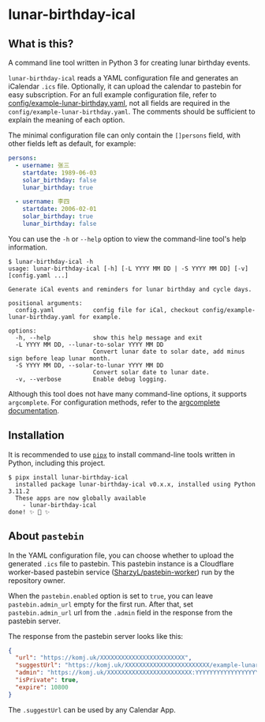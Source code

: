 # lunar-birthday-ical

## What is this?

A command line tool written in Python 3 for creating lunar birthday events.

`lunar-birthday-ical` reads a YAML configuration file and generates an iCalendar `.ics` file. Optionally, it can upload the calendar to pastebin for easy subscription. For an full example configuration file, refer to [config/example-lunar-birthday.yaml](https://github.com/ak1ra-lab/lunar-birthday-ical/blob/master/config/example-lunar-birthday.yaml), not all fields are required in the `config/example-lunar-birthday.yaml`. The comments should be sufficient to explain the meaning of each option.

The minimal configuration file can only contain the `[]persons` field, with other fields left as default, for example:

```yaml
persons:
  - username: 张三
    startdate: 1989-06-03
    solar_birthday: false
    lunar_birthday: true

  - username: 李四
    startdate: 2006-02-01
    solar_birthday: true
    lunar_birthday: false
```

You can use the `-h` or `--help` option to view the command-line tool's help information.

```
$ lunar-birthday-ical -h
usage: lunar-birthday-ical [-h] [-L YYYY MM DD | -S YYYY MM DD] [-v] [config.yaml ...]

Generate iCal events and reminders for lunar birthday and cycle days.

positional arguments:
  config.yaml           config file for iCal, checkout config/example-lunar-birthday.yaml for example.

options:
  -h, --help            show this help message and exit
  -L YYYY MM DD, --lunar-to-solar YYYY MM DD
                        Convert lunar date to solar date, add minus sign before leap lunar month.
  -S YYYY MM DD, --solar-to-lunar YYYY MM DD
                        Convert solar date to lunar date.
  -v, --verbose         Enable debug logging.
```

Although this tool does not have many command-line options, it supports `argcomplete`. For configuration methods, refer to the [argcomplete documentation](https://kislyuk.github.io/argcomplete/).

## Installation

It is recommended to use [`pipx`](https://github.com/pypa/pipx) to install command-line tools written in Python, including this project.

```ShellSession
$ pipx install lunar-birthday-ical
  installed package lunar-birthday-ical v0.x.x, installed using Python 3.11.2
  These apps are now globally available
    - lunar-birthday-ical
done! ✨ 🌟 ✨
```

## About `pastebin`

In the YAML configuration file, you can choose whether to upload the generated `.ics` file to pastebin. This pastebin instance is a Cloudflare worker-based pastebin service ([SharzyL/pastebin-worker](https://github.com/SharzyL/pastebin-worker)) run by the repository owner.

When the `pastebin.enabled` option is set to `true`, you can leave `pastebin.admin_url` empty for the first run. After that, set `pastebin.admin_url` url from the `.admin` field in the response from the pastebin server.

The response from the pastebin server looks like this:

```json
{
  "url": "https://komj.uk/XXXXXXXXXXXXXXXXXXXXXXXX",
  "suggestUrl": "https://komj.uk/XXXXXXXXXXXXXXXXXXXXXXXX/example-lunar-birthday.ics",
  "admin": "https://komj.uk/XXXXXXXXXXXXXXXXXXXXXXXX:YYYYYYYYYYYYYYYYYYYYYYYY",
  "isPrivate": true,
  "expire": 10800
}
```

The `.suggestUrl` can be used by any Calendar App.
